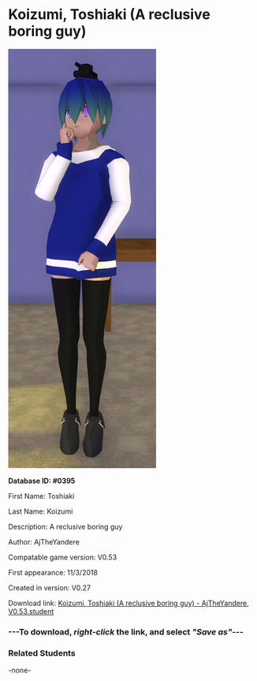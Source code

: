# Koizumi, Toshiaki (A reclusive boring guy)

<img src="../../Files/Images/Koizumi, Toshiaki (A reclusive boring guy).png" title="Koizumi, Toshiaki (A reclusive boring guy) - AjTheYandere, V0.53">

**Database ID: #0395**

First Name: Toshiaki

Last Name: Koizumi

Description: A reclusive boring guy

Author: AjTheYandere

Compatable game version: V0.53

First appearance: 11/3/2018

Created in version: V0.27

Download link: <a href="https://raw.githubusercontent.com/Arbiter1223/Daigaku-Gurashi-Custom-Students/master/Files/Student%20Files/Koizumi%2C%20Toshiaki%20(A%20reclusive%20boring%20guy)%20-%20AjTheYandere%2C%20V0.53.student">Koizumi, Toshiaki (A reclusive boring guy) - AjTheYandere, V0.53.student</a>

### ---**To download, _right-click_ the link, and select _"Save as"_**---

### Related Students

-none-
